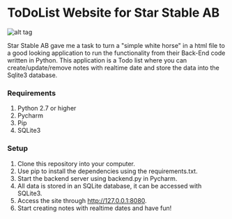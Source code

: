 # ToDoList Website for Star Stable AB

![alt tag](https://raw.github.com/Lenz94/Front-End-for-Star-Stable-AB/master/screenshots/screenshot.png)

Star Stable AB gave me a task to turn a "simple white horse" in a html file to a good looking application to run the functionality from their Back-End code written in Python. This application is a Todo list where you can create/update/remove notes with realtime date and store the data into the Sqlite3 database.

<h3> Requirements </h3>

 1. Python 2.7 or higher
 2. Pycharm
 3. Pip
 4. SQLite3
 
<h3> Setup </h3>
 
 1. Clone this repository into your computer.
 2. Use pip to install the dependencies using the requirements.txt.
 3. Start the backend server using backend.py in Pycharm.
 4. All data is stored in an SQLite database, it can be accessed with SQLite3.
 5. Access the site through http://127.0.0.1:8080.
 6. Start creating notes with realtime dates and have fun!
 
